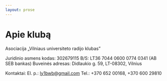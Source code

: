 ```yaml
---
layout: prose
---
```


# Apie klubą

Asociacija „Vilniaus universiteto radijo klubas”

Juridinio asmens kodas: 302679115
B/S: LT36 7044 0600 0774 0341 (AB SEB bankas)
Buveinės adresas:
Didlaukio g. 59, LT-08302, Vilnius

Kontaktai:
El. p.: ly1bwb@gmail.com
Tel.: +370 652 00168, +370 600 29810

